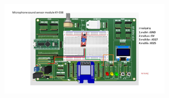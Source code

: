 ![Alt text](https://github.com/summation2009/ST_EDU/blob/main/Examples%20ST-EDU/37%20Sensor%20IN%201/Microphone_sound_sensor_module_KY-038/IMG.jpg?raw=true "Wiring digram")
